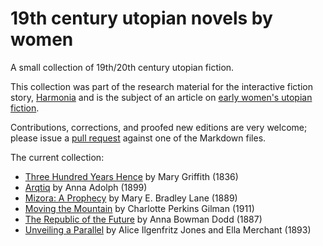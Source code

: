 # 19th century utopian novels by women
A small collection of 19th/20th century utopian fiction.

This collection was part of the research material for the interactive fiction story, [Harmonia](https://github.com/lizadaly/harmonia) and is the subject of an article on [early women's utopian fiction](https://medium.com/@liza/her-stories-fictional-utopias-of-19th-century-women-247c457c4f16).

Contributions, corrections, and proofed new editions are very welcome; please issue a <a href="https://opensource.guide/how-to-contribute/">pull request</a> against one of the Markdown files.

The current collection:
* [Three Hundred Years Hence](books/300-years-hence/) by Mary Griffith (1836)
* [Arqtiq](books/arqtiq/) by Anna Adolph (1899)
* [Mizora: A Prophecy](books/mizora-a-prophecy/) by Mary E. Bradley Lane (1889)
* [Moving the Mountain](books/moving-the-mountain/) by Charlotte Perkins Gilman (1911)
* [The Republic of the Future](books/republic-of-the-future/) by Anna Bowman Dodd (1887)
* [Unveiling a Parallel](books/unveiling-a-parallel/) by Alice Ilgenfritz Jones and Ella Merchant (1893)
